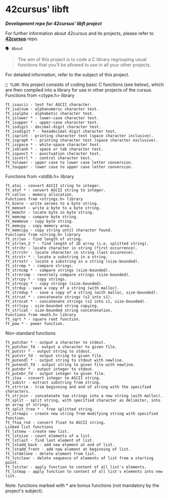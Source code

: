    # **42cursus' libft**

___Development repo for 42cursus' libft project___

For further information about 42cursus and its projects, 
please refer to **[42cursus](https://github.com/appinha/42cursus)** repo.


`🗣️ About`
> The aim of this project is to code a C library regrouping usual functions that you'll be allowed to use in all your other projects.

For detailed information, refer to the subject of this project.

`🚀 TLDR`: this project consists of coding basic C functions (see below), which are then compiled
into a library for use in other projects of the cursus.
Functions from <ctype.h> library
  ```
  ft_isascii - test for ASCII character.
  ft_isalnum - alphanumeric character test.
  ft_isalpha - alphabetic character test.
  ft_islower * - lower-case character test.
  ft_isupper * - upper-case character test.
  ft_isdigit - decimal-digit character test.
  ft_isxdigit * - hexadecimal-digit character test.
  ft_isprint - printing character test (space character inclusive).
  ft_isgraph * - printing character test (space character exclusive).
  ft_isspace * - white-space character test.
  ft_isblank * - space or tab character test.
  ft_ispunct * - punctuation character test.
  ft_iscntrl * - control character test.
  ft_tolower - upper case to lower case letter conversion.
  ft_toupper - lower case to upper case letter conversion.
  ```

Functions from <stdlib.h> library
  ```
  ft_atoi - convert ASCII string to integer.
  ft_atof * - convert ASCII string to integer.
  ft_calloc - memory allocation.
  Functions from <strings.h> library
  ft_bzero - write zeroes to a byte string.
  ft_memset - write a byte to a byte string.
  ft_memchr - locate byte in byte string.
  ft_memcmp - compare byte string.
  ft_memmove - copy byte string.
  ft_memcpy - copy memory area.
  ft_memccpy - copy string until character found.
  Functions from <string.h> library
  ft_strlen - find length of string.
  ft_strlen_2 * - find length of 2D array (i.e. splitted string).
  ft_strchr - locate character in string (first occurrence).
  ft_strrchr - locate character in string (last occurence).
  ft_strstr * - locate a substring in a string.
  ft_strnstr - locate a substring in a string (size-bounded).
  ft_strcmp * - compare strings.
  ft_strncmp * - compare strings (size-bounded).
  ft_strnrcmp - reversely compare strings (size-bounded).
  ft_strcpy * - copy strings.
  ft_strncpy * - copy strings (size-bounded).
  ft_strdup - save a copy of a string (with malloc).
  ft_strndup * - save a copy of a string (with malloc, size-bounded).
  ft_strcat * - concatenate strings (s2 into s1).
  ft_strncat * - concatenate strings (s2 into s1, size-bounded).
  ft_strlcpy - size-bounded string copying.
  ft_strlcat - size-bounded string concatenation.
  Functions from <math.h> library
  ft_sqrt * - square root function.
  ft_pow * - power function.
  ```

Non-standard functions
  ```ft_swap * - swap value of two integers.
  ft_putchar * - output a character to stdout.
  ft_putchar_fd - output a character to given file.
  ft_putstr * - output string to stdout.
  ft_putstr_fd - output string to given file.
  ft_putendl * - output string to stdout with newline.
  ft_putendl_fd - output string to given file with newline.
  ft_putnbr * - output integer to stdout.
  ft_putnbr_fd - output integer to given file.
  ft_itoa - convert integer to ASCII string.
  ft_substr - extract substring from string.
  ft_strtrim - trim beginning and end of string with the specified characters.
  ft_strjoin - concatenate two strings into a new string (with malloc).
  ft_split - split string, with specified character as delimiter, into an array of strings.
  ft_split_free * - free splitted string.
  ft_strmapi - create new string from modifying string with specified function.
  ft_ftoa_rnd - convert float to ASCII string.
  Linked list functions
  ft_lstnew - create new list.
  ft_lstsize - count elements of a list.
  ft_lstlast - find last element of list.
  ft_lstadd_back - add new element at end of list.
  ft_lstadd_front - add new element at beginning of list.
  ft_lstdelone - delete element from list.
  ft_lstclear - delete sequence of elements of list from a starting point.
  ft_lstiter - apply function to content of all list's elements.
  ft_lstmap - apply function to content of all list's elements into new list.
  ```
Note: functions marked with * are bonus functions (not mandatory by the project's subject).
